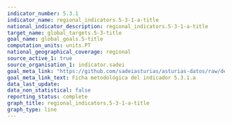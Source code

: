 ```yaml
---
indicator_number: 5.3.1
indicator_name: regional_indicators.5-3-1-a-title
national_indicator_description: regional_indicators.5-3-1-a-title
target_name: global_targets.5-3-title
goal_name: global_goals.5-title
computation_units: units.PT
national_geographical_coverage: regional
source_active_1: true
source_organisation_1: indicator.sadei
goal_meta_link: "https://github.com/sadeiasturias/asturias-datos/raw/develop/descargas/metodologia/5.3.1.a.pdf"
goal_meta_link_text: Ficha metodológica del indicador 5.3.1.a
data_last_update:  
data_non_statistical: false
reporting_status: complete
graph_title: regional_indicators.5-3-1-a-title
graph_type: line
---
```

